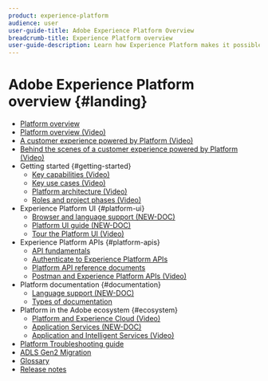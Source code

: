 ```yaml
---
product: experience-platform
audience: user
user-guide-title: Adobe Experience Platform Overview
breadcrumb-title: Experience Platform overview
user-guide-description: Learn how Experience Platform makes it possible to deliver personalized experiences to your customers in real-time.
---
```


# Adobe Experience Platform overview {#landing}

* [Platform overview](home.md)
* [Platform overview (Video)](get-started.md)
* [A customer experience powered by Platform (Video)](/help/intro-to-platform/a-customer-experience-powered-by-experience-platform.md)
* [Behind the scenes of a customer experience powered by Platform (Video)](/help/intro-to-platform/behind-the-scenes-a-customer-experience-powered-by-experience-platform.md)
* Getting started {#getting-started}
  * [Key capabilities (Video)](/help/intro-to-platform/key-capabilities.md)
  * [Key use cases (Video)](/help/intro-platform/key-use-cases.md)
  * [Platform architecture (Video)](/help/intro-to-platform/basic-architecture.md)
  * [Roles and project phases (Video)](/help/intro-to-platform/roles-and-project-phases.md)
* Experience Platform UI {#platform-ui}
  * [Browser and language support (NEW-DOC)](browser-language-support.md)
  * [Platform UI guide (NEW-DOC)]()
  * [Tour the Platform UI (Video)](/help/intro-to-platform/interface-tour.md)
* Experience Platform APIs {#platform-apis}
  * [API fundamentals](api-fundamentals.md)
  * [Authenticate to Experience Platform APIs]()
  * [Platform API reference documents](https://www.adobe.io/apis/experienceplatform/home/api-reference.html)
  * [Postman and Experience Platform APIs (Video)](/help/apis/postman.md)
* Platform documentation {#documentation}
  * [Language support (NEW-DOC)](documentation/language-support.md)
  * [Types of documentation](documentation/overview.md)
* Platform in the Adobe ecosystem {#ecosystem}
  * [Platform and Experience Cloud (Video)](https://experienceleague.corp.adobe.com/docs/platform-learn/tutorials/intro-to-platform/integrations-with-experience-cloud-applications.html?lang=en)
  * [Application Services (NEW-DOC)](application-services.md)
  * [Application and Intelligent Services (Video)](/help/intro-to-platform/application-and-intelligent-services.md)
* [Platform Troubleshooting guide](troubleshooting.md)
* [ADLS Gen2 Migration](adls2-gen2-migration.md)
* [Glossary](glossary.md)
* [Release notes](https://docs.adobe.com/content/help/en/experience-platform/release-notes/latest.html)



